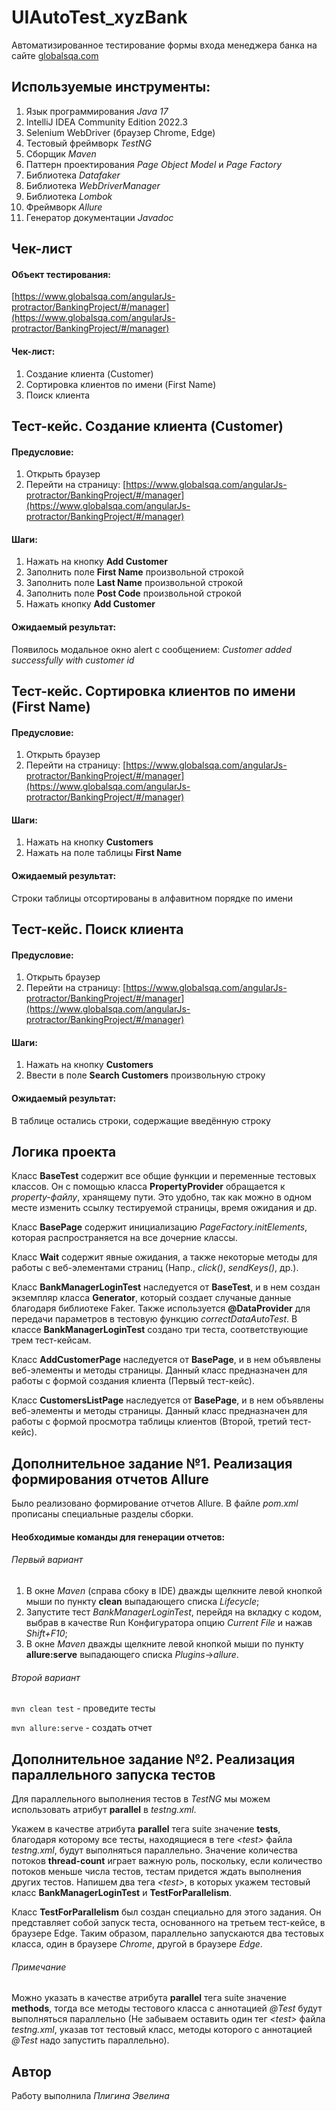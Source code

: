 # UIAutoTest_xyzBank
Автоматизированное тестирование формы входа менеджера банка на сайте [globalsqa.com](https://www.globalsqa.com/angularJs-protractor/BankingProject/#/manager)
## Используемые инструменты:
1. Язык программирования *Java 17*
2. IntelliJ IDEA Community Edition 2022.3
3. Selenium WebDriver (браузер Chrome, Edge)
4. Тестовый фреймворк *TestNG*
5. Сборщик *Maven*
6. Паттерн проектирования *Page Object Model* и *Page Factory*
7. Библиотека *Datafaker*
8. Библиотека *WebDriverManager*
9. Библиотека *Lombok*
10. Фреймворк *Allure*
11. Генератор документации *Javadoc*
## Чек-лист
#### Объект тестирования:
[https://www.globalsqa.com/angularJs-protractor/BankingProject/#/manager](https://www.globalsqa.com/angularJs-protractor/BankingProject/#/manager)
#### Чек-лист:
1. Создание клиента (Customer)
2. Сортировка клиентов по имени (First Name)
3. Поиск клиента
## Тест-кейс. Создание клиента (Customer)
#### Предусловие:
1. Открыть браузер
2. Перейти на страницу: [https://www.globalsqa.com/angularJs-protractor/BankingProject/#/manager](https://www.globalsqa.com/angularJs-protractor/BankingProject/#/manager)
#### Шаги:
1. Нажать на кнопку **Add Customer**
2. Заполнить поле **First Name** произвольной строкой
3. Заполнить поле **Last Name** произвольной строкой
4. Заполнить поле **Post Code** произвольной строкой
5. Нажать кнопку **Add Customer**
#### Ожидаемый результат:
Появилось модальное окно alert с сообщением: *Customer added successfully with customer id*
## Тест-кейс. Сортировка клиентов по имени (First Name)
#### Предусловие:
1. Открыть браузер
2. Перейти на страницу: [https://www.globalsqa.com/angularJs-protractor/BankingProject/#/manager](https://www.globalsqa.com/angularJs-protractor/BankingProject/#/manager)
#### Шаги:
1. Нажать на кнопку **Customers**
2. Нажать на поле таблицы **First Name**
#### Ожидаемый результат:
Строки таблицы отсортированы в алфавитном порядке по имени
## Тест-кейс. Поиск клиента
#### Предусловие:
1. Открыть браузер
2. Перейти на страницу: [https://www.globalsqa.com/angularJs-protractor/BankingProject/#/manager](https://www.globalsqa.com/angularJs-protractor/BankingProject/#/manager)
#### Шаги:
1. Нажать на кнопку **Customers**
2. Ввести в поле **Search Customers** произвольную строку
#### Ожидаемый результат:
В таблице остались строки, содержащие введённую строку
## Логика проекта
Класс **BaseTest** содержит все общие функции и переменные тестовых классов. Он с помощью класса **PropertyProvider** обращается к *property-файлу*, хранящему пути.
Это удобно, так как можно в одном месте изменить ссылку тестируемой страницы, время ожидания и др.

Класс **BasePage** содержит инициализацию *PageFactory.initElements*, которая распространяется на все дочерние классы.

Класс **Wait** содержит явные ожидания, а также некоторые методы для работы с веб-элементами страниц (Напр., *click()*, *sendKeys()*, др.).

Класс **BankManagerLoginTest** наследуется от **BaseTest**, и в нем создан экземпляр класса **Generator**, который создает случаные данные благодаря библиотеке Faker.
Также используется **@DataProvider** для передачи параметров в тестовую функцию *correctDataAutoTest*.
В классе **BankManagerLoginTest** создано три теста, соответствующие трем тест-кейсам.

Класс **AddCustomerPage** наследуется от **BasePage**, и в нем объявлены веб-элементы и методы страницы. Данный класс предназначен для работы с формой создания клиента (Первый тест-кейс).

Класс **CustomersListPage** наследуется от **BasePage**, и в нем объявлены веб-элементы и методы страницы. Данный класс предназначен для работы с формой просмотра таблицы клиентов (Второй, третий тест-кейс).
## Дополнительное задание №1. Реализация формирования отчетов Allure
Было реализовано формирование отчетов Allure. В файле *pom.xml* прописаны специальные разделы сборки.
#### Необходимые команды для генерации отчетов:
###### Первый вариант
1. В окне *Maven* (справа сбоку в IDE) дважды щелкните левой кнопкой мыши по пункту **clean** выпадающего списка *Lifecycle*;
2. Запустите тест *BankManagerLoginTest*, перейдя на вкладку с кодом, выбрав в качестве Run Конфигуратора опцию *Current File* и нажав *Shift+F10*;
3. В окне *Maven* дважды щелкните левой кнопкой мыши по пункту **allure:serve** выпадающего списка *Plugins*->*allure*.
###### Второй вариант
`mvn clean test` - проведите тесты

`mvn allure:serve` - создать отчет
## Дополнительное задание №2. Реализация параллельного запуска тестов
Для параллельного выполнения тестов в *TestNG* мы можем использовать атрибут **parallel** в *testng.xml*.

Укажем в качестве атрибута **parallel** тега suite значение **tests**, благодаря которому все тесты, находящиеся в теге *\<test>* файла *testng.xml*, будут выполняться параллельно. Значение количества потоков **thread-count** играет важную роль, поскольку, если количество потоков меньше числа тестов, тестам придется ждать выполнения других тестов. Напишем два тега *\<test>*, в которых укажем тестовый класс **BankManagerLoginTest** и **TestForParallelism**.

Класс **TestForParallelism** был создан специально для этого задания. Он представляет собой запуск теста, основанного на третьем тест-кейсе, в браузере Edge. 
Таким образом, параллельно запускаются два тестовых класса, один в браузере *Chrome*, другой в браузере *Edge*.
###### Примечание
Можно указать в качестве атрибута **parallel** тега suite значение **methods**, тогда все методы тестового класса с аннотацией *@Test* будут выполняться параллельно (Не забываем оставить один тег *\<test>* файла *testng.xml*, указав тот тестовый класс, методы которого с аннотацией *@Test* надо запустить параллельно).
## Автор
Работу выполнила *Плигина Эвелина*

